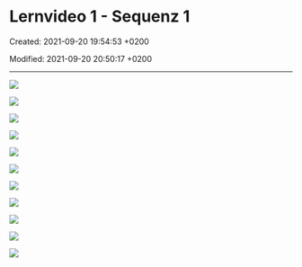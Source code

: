 # Lernvideo 1 - Sequenz 1

Created: 2021-09-20 19:54:53 +0200

Modified: 2021-09-20 20:50:17 +0200

---

![](../../../media/S1_04_BUDG_Budgetierung-Lernvideo-1---Sequenz-1-image1.png)



![](../../../media/S1_04_BUDG_Budgetierung-Lernvideo-1---Sequenz-1-image2.png)



![](../../../media/S1_04_BUDG_Budgetierung-Lernvideo-1---Sequenz-1-image3.png)



![](../../../media/S1_04_BUDG_Budgetierung-Lernvideo-1---Sequenz-1-image4.png)



![](../../../media/S1_04_BUDG_Budgetierung-Lernvideo-1---Sequenz-1-image5.png)



![](../../../media/S1_04_BUDG_Budgetierung-Lernvideo-1---Sequenz-1-image6.png)



![](../../../media/S1_04_BUDG_Budgetierung-Lernvideo-1---Sequenz-1-image7.png)



![](../../../media/S1_04_BUDG_Budgetierung-Lernvideo-1---Sequenz-1-image8.png)



![](../../../media/S1_04_BUDG_Budgetierung-Lernvideo-1---Sequenz-1-image9.png)



![](../../../media/S1_04_BUDG_Budgetierung-Lernvideo-1---Sequenz-1-image10.png)



![](../../../media/S1_04_BUDG_Budgetierung-Lernvideo-1---Sequenz-1-image11.png)












